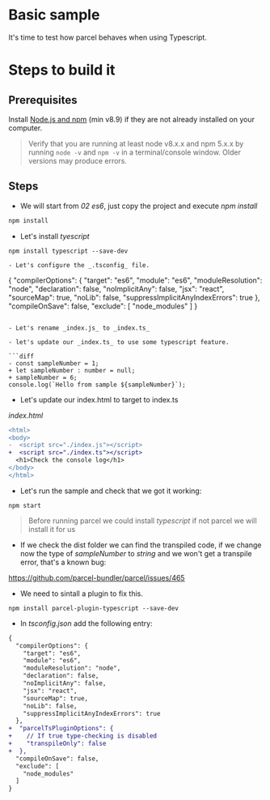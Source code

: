# Basic sample

It's time to test how parcel behaves when using Typescript.

# Steps to build it

## Prerequisites

Install [Node.js and npm](https://nodejs.org/en/) (min v8.9) if they are not already installed on your computer.

> Verify that you are running at least node v8.x.x and npm 5.x.x by running `node -v` and `npm -v` in a terminal/console window. Older versions may produce errors.

## Steps

- We will start from _02 es6_, just copy the project and execute _npm install_

```cmd
npm install
```

- Let's install _tyescript_

```
npm install typescript --save-dev

- Let's configure the _.tsconfig_ file.

```
{
  "compilerOptions": {
    "target": "es6",
    "module": "es6",
    "moduleResolution": "node",
    "declaration": false,
    "noImplicitAny": false,
    "jsx": "react",
    "sourceMap": true,
    "noLib": false,
    "suppressImplicitAnyIndexErrors": true
  },
  "compileOnSave": false,
  "exclude": [
    "node_modules"
  ]
}
```

- Let's rename _index.js_ to _index.ts_

- let's update our _index.ts_ to use some typescript feature.

```diff
- const sampleNumber = 1;
+ let sampleNumber : number = null;
+ sampleNumber = 6;
console.log(`Hello from sample ${sampleNumber}`);
```

- Let's update our index.html to target to index.ts

_index.html_

```diff
<html>
<body>
-  <script src="./index.js"></script>
+  <script src="./index.ts"></script>
  <h1>Check the console log</h1>
</body>
</html>
```

- Let's run the sample and check that we got it working:

```
npm start
```

> Before running parcel we could install _typescript_ if not parcel we will install it for us

- If we check the dist folder we can find the transpiled code, if we change now the type of _sampleNumber_ to _string_
and we won't get a transpile error, that's a known bug:

https://github.com/parcel-bundler/parcel/issues/465

- We need to sintall a plugin to fix this.

```
npm install parcel-plugin-typescript --save-dev
```

- In _tsconfig.json_ add the following entry:

```diff
{
  "compilerOptions": {
    "target": "es6",
    "module": "es6",
    "moduleResolution": "node",
    "declaration": false,
    "noImplicitAny": false,
    "jsx": "react",
    "sourceMap": true,
    "noLib": false,
    "suppressImplicitAnyIndexErrors": true
  },
+  "parcelTsPluginOptions": {
+    // If true type-checking is disabled
+    "transpileOnly": false
+  },  
  "compileOnSave": false,
  "exclude": [
    "node_modules"
  ]
}
```






